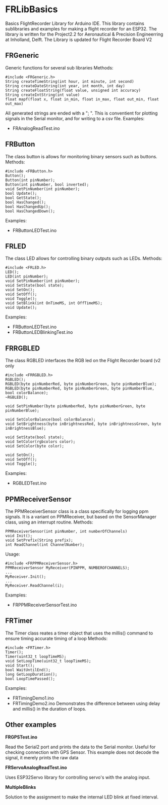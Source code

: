 # FRLibBasics
Basics FlightRecorder Library for Arduino IDE. This library contains sublibraries and examples for making a flight recorder for an ESP32.
The library is written for the Project2.2 for Aeronautical & Precision Engineerring at Inholland, Delft.
The Library is updated for Flight Recorder Board V2

## FRGeneric
Generic functions for several sub libraries
Methods:

	#include <FRGeneric.h>
	String createTimeString(int hour, int minute, int second)
	String createDateString(int year, int month, int day)
	String createFloatString(float value, unsigned int accuracy)
	String createIntString(int value)
	float mapf(float x, float in_min, float in_max, float out_min, float out_max) 

All generated strings are ended with a "; ". This is conventient for plotting signals in the Serial monitor, and for writing to a csv file.
Examples:
- FRAnalogReadTest.ino


## FRButton
The class button is allows for monitoring binary sensors such as buttons. 
Methods:

    #include <FRButton.h>
    Button();
    Button(int pinNumber);
    Button(int pinNumber, bool inverted);
    void SetPinNumber(int pinNumber);
    bool Update();
    bool GetState();
    bool HasChanged();
    bool HasChangedUp();
    bool HasChangedDown();
Examples:
- FRButtonLEDTest.ino

## FRLED
The class LED allows for controlling binary outputs such as LEDs. 
Methods:

	#include <FRLED.h>
	LED();
	LED(int pinNumber);	
	void SetPinNumber(int pinNumber);
	void SetState(bool state);
	void SetOn();
	void SetOff();
	void Toggle();
    void SetBlink(int OnTimeMS, int OffTimeMS);
    void Update();	
	
Examples:
- FRButtonLEDTest.ino
- FRButtonLEDBlinkingTest.ino

## FRRGBLED
The class RGBLED interfaces the RGB led on the Flight Recorder board (v2 only

	#include <FRRGBLED.h>
	RGBLED();
	RGBLED(byte pinNumberRed, byte pinNumberGreen, byte pinNumberBlue);
	RGBLED(byte pinNumberRed, byte pinNumberGreen, byte pinNumberBlue, bool colorBalance);
	~RGBLED();

	void SetPinNumber(byte pinNumberRed, byte pinNumberGreen, byte pinNumberBlue);
  
	void SetColorBalance(bool colorBalance);
	void SetBrightness(byte inBrightnessRed, byte inBrightnessGreen, byte inBrightnessBlue);

	void SetState(bool state);
	void SetColor(rgbcolors color);
	void SetColor(byte color);
  
	void SetOn();
	void SetOff();
	void Toggle();
	
Examples:
- RGBLEDTest.ino	
	
## PPMReceiverSensor
The PPMReceiverSensor class is a class specifically for logging ppm signals. It is a variant on PPMReceiver, but based on the SensorManager class, using an interrupt routine.
Methods:

	PPMReceiverSensor(int pinNumber, int numberOfChannels)
	void Init();
	void SetPrefix(String prefix);
    int ReadChannel(int ChannelNumber);

Usage:

	#include <FRPPMReceiverSensor.h>
	PPMReceiverSensor MyReceiver(PINPPM, NUMBEROFCHANNELS);
	...
	MyReceiver.Init();
	...
	MyReceiver.ReadChannel(i);

Examples:
- FRPPMReceiverSensorTest.ino	
	
## FRTimer
The Timer class reates a timer object that uses the millis() command to ensure timing accurate timing of a loop
Methods:
	
	#include <FRTimer.h> 
	Timer();
	Timer(uint32_t loopTimeMS);
	void SetLoopTime(uint32_t loopTimeMS);
	void Start();
	bool WaitUntilEnd();
	long GetLoopDuration();
	bool LoopTimePassed();
  
Examples:
- FRTimingDemo1.ino
- FRTimingDemo2.ino
Demonstrates the difference between using delay and millis() in the duration of loops.

## Other examples

**FRGPSTest.ino**

Read the Serial2 port and prints the data to the Serial monitor. Useful for checking connection with GPS Sensor. This example does not decode the signal, it merely prints the raw data

**FRServoAnalogReadTest.ino**

Uses ESP32Servo library for controlling servo's with the analog input.

**MultipleBlinks**

Solution to the assignment to make the internal LED blink at fixed interval.


